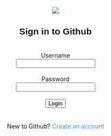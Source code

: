 <html>
    <head>
        <title>
            Login to github
        </title>
        <link rel="stylesheet" href="style.css"/>
    </head>
    <body>
        <div align="center" class="loginPage">
            <!-- The below line displays the github logo -->
            <img src="https://img.icons8.com/fluent/48/000000/github.png" />
            <br>
            <h2 style="font-family: Helvetica;">
            Sign in to Github</h2>
            <div class="loginForm">
                <br>
                <div class="fontSt">Username</div>
                <input>
                <br>
                <br>
                <div class="fontSt">Password</div>
                <input>
                <br>
                <br>
                <button class="signin">Login</button>
                <br>
                <br>
                <br>
            </div>
            New to Github?
            <a href="" style="text-decoration: none; color: #4F94E2">
            Create an account</a>
        </div>
    </body>
</html>
